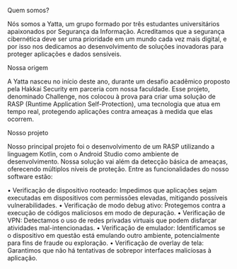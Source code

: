 Quem somos?

Nós somos a Yatta, um grupo formado por três estudantes universitários apaixonados por Segurança da Informação. Acreditamos que a segurança cibernética deve ser uma prioridade em um mundo cada vez mais digital, e por isso nos dedicamos ao desenvolvimento de soluções inovadoras para proteger aplicações e dados sensíveis.

Nossa origem

A Yatta nasceu no início deste ano, durante um desafio acadêmico proposto pela Hakkai Security em parceria com nossa faculdade. Esse projeto, denominado Challenge, nos colocou à prova para criar uma solução de RASP (Runtime Application Self-Protection), uma tecnologia que atua em tempo real, protegendo aplicações contra ameaças à medida que elas ocorrem.

Nosso projeto


Nosso principal projeto foi o desenvolvimento de um RASP utilizando a linguagem Kotlin, com o Android Studio como ambiente de desenvolvimento. Nossa solução vai além da detecção básica de ameaças, oferecendo múltiplos níveis de proteção. Entre as funcionalidades do nosso software estão:

• Verificação de dispositivo rooteado: Impedimos que aplicações sejam executadas em dispositivos com permissões elevadas, mitigando possíveis vulnerabilidades.
• Verificação de modo debug ativo: Protegemos contra a execução de códigos maliciosos em modo de depuração.
• Verificação de VPN: Detectamos o uso de redes privadas virtuais que podem disfarçar atividades mal-intencionadas.
• Verificação de emulador: Identificamos se o dispositivo em questão está emulando outro ambiente, potencialmente para fins de fraude ou exploração.
• Verificação de overlay de tela: Garantimos que não há tentativas de sobrepor interfaces maliciosas à aplicação.
